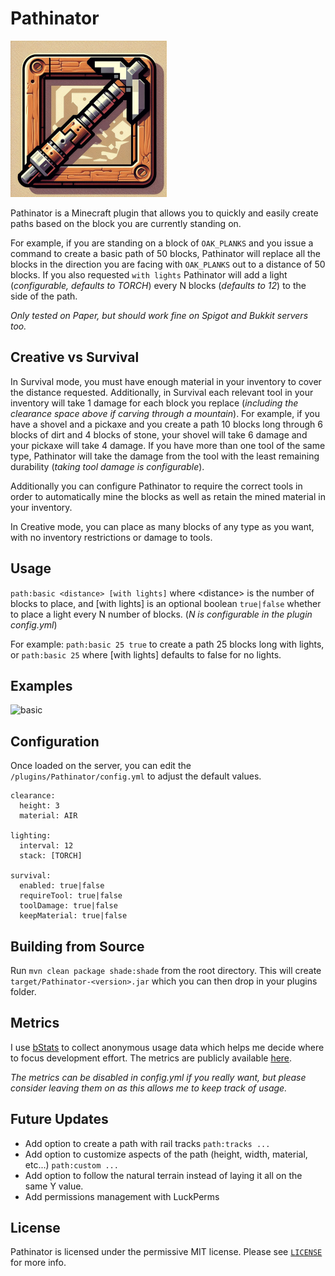 # Pathinator

![logo](./resources/logo_small.png)

Pathinator is a Minecraft plugin that allows you to quickly and easily create paths based on the block you are currently standing on.

For example, if you are standing on a block of `OAK_PLANKS` and you issue a command to create a basic path of 50 blocks, Pathinator will replace all the blocks in the direction you are facing with `OAK_PLANKS` out to a distance of 50 blocks. If you also requested `with lights` Pathinator will add a light (_configurable, defaults to TORCH_) every N blocks (_defaults to 12_) to the side of the path.

_Only tested on Paper, but should work fine on Spigot and Bukkit servers too._

## Creative vs Survival

In Survival mode, you must have enough material in your inventory to cover the distance requested. Additionally, in Survival each relevant tool in your inventory will take 1 damage for each block you replace (_including the clearance space above if carving through a mountain_). For example, if you have a shovel and a pickaxe and you create a path 10 blocks long through 6 blocks of dirt and 4 blocks of stone, your shovel will take 6 damage and your pickaxe will take 4 damage. If you have more than one tool of the same type, Pathinator will take the damage from the tool with the least remaining durability (_taking tool damage is configurable_).

Additionally you can configure Pathinator to require the correct tools in order to automatically mine the blocks as well as retain the mined material in your inventory.

In Creative mode, you can place as many blocks of any type as you want, with no inventory restrictions or damage to tools.

## Usage

`path:basic <distance> [with lights]` where \<distance\> is the number of blocks to place, and [with lights] is an optional boolean `true|false` whether to place a light every N number of blocks. (_N is configurable in the plugin config.yml_)

For example: `path:basic 25 true` to create a path 25 blocks long with lights, or `path:basic 25` where [with lights] defaults to false for no lights.

## Examples

![basic](./resources/path.basic.gif)

## Configuration

Once loaded on the server, you can edit the `/plugins/Pathinator/config.yml` to adjust the default values.

```
clearance:
  height: 3
  material: AIR

lighting:
  interval: 12
  stack: [TORCH]

survival:
  enabled: true|false
  requireTool: true|false
  toolDamage: true|false
  keepMaterial: true|false

```

## Building from Source

Run `mvn clean package shade:shade` from the root directory. This will create `target/Pathinator-<version>.jar` which you can then drop in your plugins folder.

## Metrics

I use [bStats](https://bstats.org/) to collect anonymous usage data which helps me decide where to focus development effort. The metrics are publicly available [here](https://bstats.org/plugin/bukkit/Pathinator/21949).

_The metrics can be disabled in config.yml if you really want, but please consider leaving them on as this allows me to keep track of usage._

## Future Updates

- Add option to create a path with rail tracks `path:tracks ...`
- Add option to customize aspects of the path (height, width, material, etc...) `path:custom ...`
- Add option to follow the natural terrain instead of laying it all on the same Y value.
- Add permissions management with LuckPerms

## License

Pathinator is licensed under the permissive MIT license. Please see [`LICENSE`](https://github.com/HideTheMonkey/Pathinator/blob/main/LICENSE) for more info.
